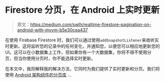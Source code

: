# Firestore 分页，在 Android 上实时更新

> 原文：<https://medium.com/swlh/realtime-firestore-pagination-on-android-with-mvvm-b5e30cea437>

在使用 Firebase Firestore 时，我们可以通过使用`addSnapshotListener`来收听实时更新。这将监听您的记录中的任何变化，并通知您，以便您可以相应地更新您的 UI。这可以在小数据集上工作，但如果你有一个大数据集，你将不得不使用分页，但当你使用分页时，你不能选择实时更新。

在本文中，我将解释我的解决方法，它同时为我们提供了实时更新和分页。我们将使用 [Android 架构组件的分页库](https://developer.android.com/topic/libraries/architecture/paging) …